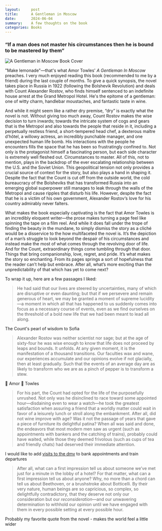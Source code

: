 ```yaml
---
layout:     post
title:      A Gentleman in Moscow
date:       2024-06-04
summary:    A few thoughts on the book
categories: Books
---
```

### “If a man does not master his circumstances then he is bound to be mastered by them”

![A Gentleman in Moscow Book Cover](https://cdn1.bookmanager.com/i/m?b=rBSsMLeAZlaa4lBFYLwFBg&cb=1712027897)

"Make lemonade"—that's what Amor Towles' *A Gentleman In Moscow* preaches. I very much enjoyed reading this book (recommended to me by a friend) during the last couple of months. To give a quick synopsis, the novel takes place in Russia in 1922 (following the Bolshevik Revolution) and deals with Count Alexander Rostov, who finds himself sentenced to an indefinite house arrest at the Grand Metropol Hotel. He's the epitome of a gentleman: one of witty charm, handlebar moustaches, and fantastic taste in wine.


And while it might seem like a rather dry premise, “dry” is exactly what the novel is not. Without giving too much away, Count Rostov makes the wise decision to turn inwards; towards the intricate system of cogs and gears that is the Metropol and also towards the people that reside in it, including a perpetually restless friend, a short-tempered head chef, a dexterous maître d’hôtel, a willowy actress, an incredibly punchable manager, and one unexpected human life bomb. His interactions with the people he encounters fills the space that he has been so frustratingly confined to. Not only is the protagonist himself a fascinating person, but each side character is extremely well fleshed out. Circumstances to master. All of this, not to mention, plays in the backdrop of the ever escalating relationship between the U.S. and the Soviet Union. This geopolitical tension not only provides a crucial source of context for the story, but also plays a hand in shaping it. Despite the fact that the Count is cut off from the outside world, the cold bureaucracy of the Bolsheviks that has transformed Russia into an emerging global superpower still manages to leak through the walls of the Metropol and cause ripples that disturb his life. However, despite the fact that he is a victim of his own government, Alexander Rostov‘s love for his country admirably never falters.


What makes the book especially captivating is the fact that Amor Towles is an incredibly eloquent writer—the prose makes turning a page feel like spinning the tape on a film reel. And while it does fall under the trope of finding the beauty in the mundane, to simply dismiss the story as a cliché would be a disservice to the how multifaceted the novel is. It’s the depiction of a man’s struggle to look beyond the despair of his circumstances and instead make the most of what comes through the revolving door of life. And for the Count, extraordinary things come tumbling through that door. Things that bring companionship, love, regret, and pride. It’s what makes the story so enchanting. From its pages springs a sort of hopefulness that the reader can’t help but embrace. After all, what’s more exciting than the unpredictability of that which has yet to come next?


To wrap it up, here are a few passages I liked:

> He had said that our lives are steered by uncertainties, many of which are disruptive or even daunting; but that if we persevere and remain generous of heart, we may be granted a moment of supreme lucidity—a moment in which all that has happened to us suddenly comes into focus as a necessary course of events, even as we find ourselves on the threshold of a bold new life that we had been meant to lead all along.


The Count's pearl of wisdom to Sofia


> Alexander Rostov was neither scientist nor sage; but at the age of sixty-four he was wise enough to know that life does not proceed by leaps and bounds. It unfolds. At any given moment, it is the manifestation of a thousand transitions. Our faculties wax and wane, our experiences accumulate and our opinions evolve if not glacially, then at least gradually. Such that the events of an average day are as likely to transform who we are as a pinch of pepper is to transform a stew.


👏 Amor 👏 Towles


> For his part, the Count had opted for the life of the purposefully unrushed. Not only was he disinclined to race toward some appointed hour—disdaining even to wear a watch—he took the greatest satisfaction when assuring a friend that a worldly matter could wait in favor of a leisurely lunch or stroll along the embankment. After all, did not wine improve with age? Was it not the passage of years that gave a piece of furniture its delightful patina? When all was said and done, the endeavors that most modern men saw as urgent (such as appointments with bankers and the catching of trains), probably could have waited, while those they deemed frivolous (such as cups of tea and friendly chats) had deserved their immediate attention.


I would like to add [visits to the dmv](https://www.youtube.com/watch?v=ONFj7AYgbko) to bank appointments and train departures


> After all, what can a first impression tell us about someone we’ve met just for a minute in the lobby of a hotel? For that matter, what can a first impression tell us about anyone? Why, no more than a chord can tell us about Beethoven, or a brushstroke about Botticelli. By their very nature, human beings are so capricious, so complex, so delightfully contradictory, that they deserve not only our consideration but our *reconsideration*—and our unwavering determination to withhold our opinion until we have engaged with them in every possible setting at every possible hour.


Probably my favorite quote from the novel - makes the world feel a little wider